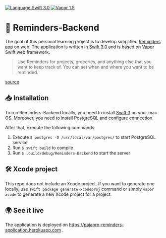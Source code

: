 [![Language Swift 3.0](https://img.shields.io/badge/Language-Swift%203.0-orange.svg)](https://swift.org) [![Vapor 1.5](https://img.shields.io/badge/Vapor-1.5-blue.svg)](http://vapor.codes/)

# 🔔 Reminders-Backend
The goal of this personal learning project is to develop simplified [Reminders app](https://support.apple.com/en-us/HT205890)  on web. The application is written in [Swift 3.0](https://swift.org/blog/swift-3-0-released/) and is based on [Vapor](https://vapor.codes/) Swift web framework.

> Use Reminders for projects, groceries, and anything else that you want to keep track of. You can set when and where you want to be reminded. 

[source](https://support.apple.com/en-us/HT205890)

## 📥 Installation
To run Reminders-Backend locally, you need to install [Swift 3](https://vapor.github.io/documentation/getting-started/install-swift-3-macos.html) on your mac OS. Moreover, you need to install [PostgreSQL](https://www.postgresql.org/download/macosx/) and [configure connection](https://github.com/vapor/postgresql-provider#config). 

After that, execute the following commands:

1. Execute `$ postgres -D /usr/local/var/postgres/` to start PostgreSQL service
2. Run `$ swift build` to compile
3. Run `$ .build/debug/Reminders-Backend` to start the server

## 🛠 Xcode project
This repo does not include an Xcode project. If you want to generate one locally, use `swift package generate-xcodeproj` command or simply `vapor xcode` to generate a new Xcode project for a project.

## 🌍 See it live
The application is deployed on https://pajapro-reminders-application.herokuapp.com .
